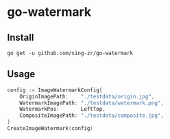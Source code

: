 # go-watermark

## Install

```
go get -u github.com/xing-zr/go-watermark
```

## Usage

```go
config := ImageWatermarkConfig{
    OriginImagePath:    "./testdata/origin.jpg",
    WatermarkImagePath: "./testdata/watermark.png",
    WatermarkPos:       LeftTop,
    CompositeImagePath: "./testdata/composite.jpg",
}
CreateImageWatermark(config)
```
